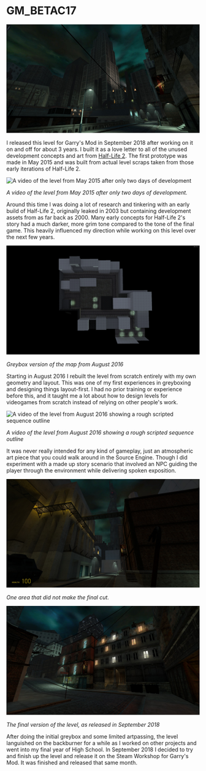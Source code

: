 
# GM_BETAC17

![A dystopian city skyline rendered in Garry's Mod](./images/gm_betac170012.jpg)

I released this level for Garry's Mod in September 2018 after working on it on
and off for about 3 years. I built it as a love letter to all of the unused
development concepts and art from [Half-Life 2](https://store.steampowered.com/app/220/HalfLife_2/).
The first prototype was made in May 2015 and was built from actual level scraps
taken from those early iterations of Half-Life 2.

![A video of the level from May 2015 after only two days of development](https://www.youtube.com/watch?v=H6Y9-iD_NoI)

*A video of the level from May 2015 after only two days of development.*

Around this time I was doing a lot of research and tinkering with an early
build of Half-Life 2, originally leaked in 2003 but containing development
assets from as far back as 2000. Many early concepts for Half-Life 2's story
had a much darker, more grim tone compared to the tone of the final game. This
heavily influenced my direction while working on this level over the next few
years.

![Greybox version of the map from August 2016](./images/hl2_2016-08-19_23-01-58.png)

*Greybox version of the map from August 2016*

Starting in August 2016 I rebuilt the level from scratch entirely with my own
geometry and layout. This was one of my first experiences in greyboxing and
designing things layout-first. I had no prior training or experience before
this, and it taught me a lot about how to design levels for videogames from
scratch instead of relying on other people's work.

![A video of the level from August 2016 showing a rough scripted sequence outline](https://www.youtube.com/watch?v=tgWtcpnX2L8)

*A video of the level from August 2016 showing a rough scripted sequence outline*

It was never really intended for any kind of gameplay, just an atmospheric art
piece that you could walk around in the Source Engine. Though I did experiment
with a made up story scenario that involved an NPC guiding the player through
the environment while delivering spoken exposition.

![One area that did not make the final cut](./images/truecitizen_downtown2.jpg)

*One area that did not make the final cut.*

![The final version of the level, as released in September 2018](./images/gm_betac170002.jpg)

*The final version of the level, as released in September 2018*

After doing the initial greybox and some limited artpassing, the level
languished on the backburner for a while as I worked on other projects and went
into my final year of High School. In September 2018 I decided to try and
finish up the level and release it on the Steam Workshop for Garry's Mod. It
was finished and released that same month.
